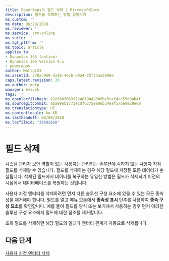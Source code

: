 ```yaml
---
title: PowerApps의 필드 삭제 | MicrosoftDocs
description: 필드를 삭제하는 방법 알아보기
ms.custom: ''
ms.date: 06/20/2018
ms.reviewer: ''
ms.service: crm-online
ms.suite: ''
ms.tgt_pltfrm: ''
ms.topic: article
applies_to:
- Dynamics 365 (online)
- Dynamics 365 Version 9.x
- powerapps
author: Mattp123
ms.assetid: 578ac950-da16-4ec6-a0a4-25f3aaa3b96e
caps.latest.revision: 33
ms.author: matp
manager: kvivek
tags: ''
ms.openlocfilehash: 82e560f063f2e46190420b6be5cef4cc55d9ab4f
ms.sourcegitcommit: aba996b1773ecdf62758e06b34eaf57bede29e08
ms.translationtype: HT
ms.contentlocale: ko-KR
ms.lasthandoff: 08/08/2018
ms.locfileid: "39692668"
---
```

# <a name="delete-fields"></a>필드 삭제

<a name="BKMK_DeletingFields"></a>   
 
 시스템 관리자 보안 역할이 있는 사용자는 관리되는 솔루션에 속하지 않는 사용자 지정 필드를 삭제할 수 있습니다. 필드를 삭제하는 경우 해당 필드에 저장된 모든 데이터가 손실됩니다. 삭제된 필드에서 데이터를 복구하는 유일한 방법은 필드가 삭제되기 이전의 시점에서 데이터베이스를 복원하는 것입니다.  
  
 사용자 지정 엔터티를 삭제하려면 먼저 다른 솔루션 구성 요소에 있을 수 있는 모든 종속성을 제거해야 합니다. 필드를 열고 메뉴 모음에서 **종속성 표시** 단추를 사용하여 **종속 구성 요소**를 확인합니다. 예를 들어 필드를 양식 또는 보기에서 사용하는 경우 먼저 이러한 솔루션 구성 요소에서 필드에 대한 참조를 제거합니다.  
  
 조회 필드를 삭제하면 해당 필드의 일대다 엔터티 관계가 자동으로 삭제됩니다.  

 ## <a name="next-steps"></a>다음 단계

 [사용자 지정 엔터티 삭제](data-platform-delete-entity.md)
